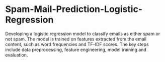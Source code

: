 # Spam-Mail-Prediction-Logistic-Regression
Developing a logistic regression model to classify emails as either spam or not spam.
The model is trained on features extracted from the email content, such as word frequencies and TF-IDF scores. 
The key steps include data preprocessing, feature engineering, model training and evaluation.
